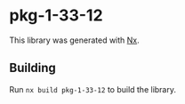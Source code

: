 # pkg-1-33-12

This library was generated with [Nx](https://nx.dev).

## Building

Run `nx build pkg-1-33-12` to build the library.
